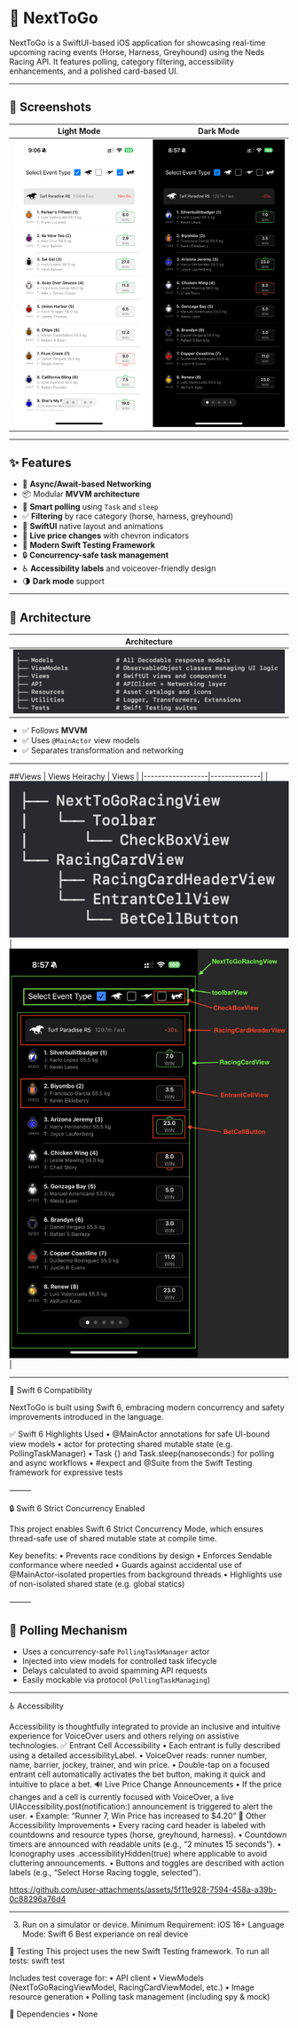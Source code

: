 # 🏇 NextToGo

NextToGo is a SwiftUI-based iOS application for showcasing real-time upcoming racing events (Horse, Harness, Greyhound) using the Neds Racing API. It features polling, category filtering, accessibility enhancements, and a polished card-based UI.

---

## 📸 Screenshots

| Light Mode | Dark Mode |
|------------------|--------------|
| ![Screenshot1](./Screenshots/lightMode.PNG) | ![Screenshot2](./Screenshots/darkMode.PNG) |

---

## ✨ Features

- 🚀 **Async/Await-based Networking**
- 📦 Modular **MVVM architecture**
- 🧠 **Smart polling** using `Task` and `sleep`
- ✅ **Filtering** by race category (horse, harness, greyhound)
- 🎯 **SwiftUI** native layout and animations
- 🔄 **Live price changes** with chevron indicators
- 🧪 **Modern Swift Testing Framework**
- 🔒 **Concurrency-safe task management**
- ♿️ **Accessibility labels** and voiceover-friendly design
- 🌗 **Dark mode** support

---

## 🧱 Architecture
| Architecture |
|------------------|
| ![Screenshot1](./Screenshots/architecture.png)|

- ✅ Follows **MVVM**
- ✅ Uses `@MainActor` view models
- ✅ Separates transformation and networking


---

##Views
| Views Heirachy | Views |
|------------------|--------------|
| ![Screenshot1](./Screenshots/viewsHeirachy.png) | ![Screenshot2](./Screenshots/views.png) |

---

🧠 Swift 6 Compatibility

NextToGo is built using Swift 6, embracing modern concurrency and safety improvements introduced in the language.

✅ Swift 6 Highlights Used
    •    @MainActor annotations for safe UI-bound view models
    •    actor for protecting shared mutable state (e.g. PollingTaskManager)
    •    Task {} and Task.sleep(nanoseconds:) for polling and async workflows
    •    #expect and @Suite from the Swift Testing framework for expressive tests

⸻

🔒 Swift 6 Strict Concurrency Enabled

This project enables Swift 6 Strict Concurrency Mode, which ensures thread-safe use of shared mutable state at compile time.

Key benefits:
    •    Prevents race conditions by design
    •    Enforces Sendable conformance where needed
    •    Guards against accidental use of @MainActor-isolated properties from background threads
    •    Highlights use of non-isolated shared state (e.g. global statics)
 
⸻

## 🔁 Polling Mechanism

- Uses a concurrency-safe `PollingTaskManager` actor
- Injected into view models for controlled task lifecycle
- Delays calculated to avoid spamming API requests
- Easily mockable via protocol (`PollingTaskManaging`)

---

♿️ Accessibility

Accessibility is thoughtfully integrated to provide an inclusive and intuitive experience for VoiceOver users and others relying on assistive technologies.
    ✅ Entrant Cell Accessibility
    •    Each entrant is fully described using a detailed accessibilityLabel.
    •    VoiceOver reads: runner number, name, barrier, jockey, trainer, and win price.
    •    Double-tap on a focused entrant cell automatically activates the bet button, making it quick and intuitive to place a bet.
    🔊 Live Price Change Announcements
    •    If the price changes and a cell is currently focused with VoiceOver, a live UIAccessibility.post(notification:) announcement is triggered to alert the user.
    •    Example: “Runner 7, Win Price has increased to $4.20”
    📣 Other Accessibility Improvements
    •    Every racing card header is labeled with countdowns and resource types (horse, greyhound, harness).
    •    Countdown timers are announced with readable units (e.g., “2 minutes 15 seconds”).
    •    Iconography uses .accessibilityHidden(true) where applicable to avoid cluttering announcements.
    •    Buttons and toggles are described with action labels (e.g., “Select Horse Racing toggle, selected”).

https://github.com/user-attachments/assets/5f11e928-7594-458a-a39b-0c88296a76d4

---

3. Run on a simulator or device.
Minimum Requirement: iOS 16+
Language Mode: Swift 6
Best experiance on real device 

🧪 Testing
This project uses the new Swift Testing framework.
To run all tests:
swift test

Includes test coverage for:
    •    API client
    •    ViewModels (NextToGoRacingViewModel, RacingCardViewModel, etc.)
    •    Image resource generation
    •    Polling task management (including spy & mock)


 🧩 Dependencies
    •    None

 
